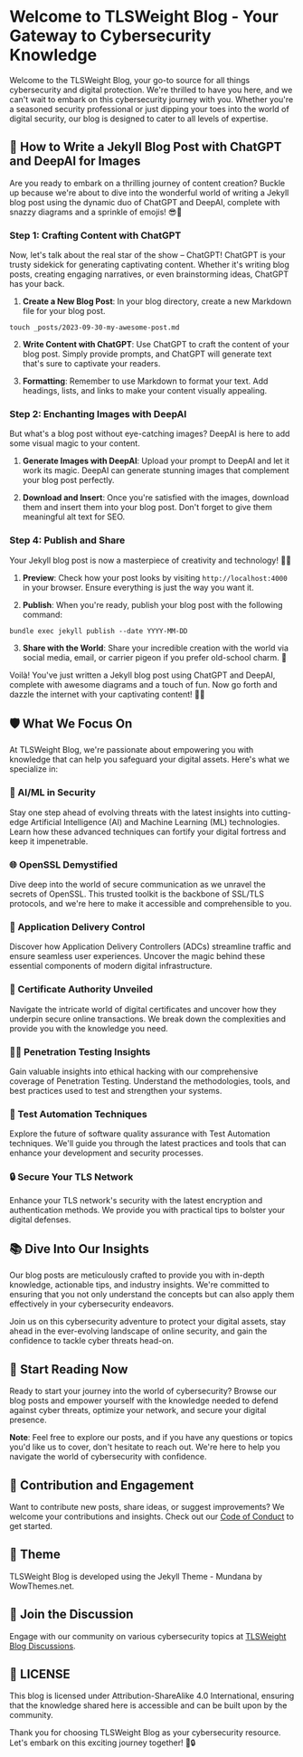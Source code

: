 # Welcome to TLSWeight Blog - Your Gateway to Cybersecurity Knowledge

Welcome to the TLSWeight Blog, your go-to source for all things cybersecurity and digital protection. We're thrilled to have you here, and we can't wait to embark on this cybersecurity journey with you. Whether you're a seasoned security professional or just dipping your toes into the world of digital security, our blog is designed to cater to all levels of expertise.

## 🚀 How to Write a Jekyll Blog Post with ChatGPT and DeepAI for Images

Are you ready to embark on a thrilling journey of content creation? Buckle up because we're about to dive into the wonderful world of writing a Jekyll blog post using the dynamic duo of ChatGPT and DeepAI, complete with snazzy diagrams and a sprinkle of emojis! 😎📝

### Step 1: Crafting Content with ChatGPT

Now, let's talk about the real star of the show – ChatGPT! ChatGPT is your trusty sidekick for generating captivating content. Whether it's writing blog posts, creating engaging narratives, or even brainstorming ideas, ChatGPT has your back. 

1. **Create a New Blog Post**: In your blog directory, create a new Markdown file for your blog post.

```shell
touch _posts/2023-09-30-my-awesome-post.md
```

2. **Write Content with ChatGPT**: Use ChatGPT to craft the content of your blog post. Simply provide prompts, and ChatGPT will generate text that's sure to captivate your readers.

3. **Formatting**: Remember to use Markdown to format your text. Add headings, lists, and links to make your content visually appealing.

### Step 2: Enchanting Images with DeepAI

But what's a blog post without eye-catching images? DeepAI is here to add some visual magic to your content.

1. **Generate Images with DeepAI**: Upload your prompt to DeepAI and let it work its magic. DeepAI can generate stunning images that complement your blog post perfectly.

2. **Download and Insert**: Once you're satisfied with the images, download them and insert them into your blog post. Don't forget to give them meaningful alt text for SEO.

### Step 4: Publish and Share

Your Jekyll blog post is now a masterpiece of creativity and technology! 🎨💡

1. **Preview**: Check how your post looks by visiting `http://localhost:4000` in your browser. Ensure everything is just the way you want it.

2. **Publish**: When you're ready, publish your blog post with the following command:

```shell
bundle exec jekyll publish --date YYYY-MM-DD
```

3. **Share with the World**: Share your incredible creation with the world via social media, email, or carrier pigeon if you prefer old-school charm. 📣

Voilà! You've just written a Jekyll blog post using ChatGPT and DeepAI, complete with awesome diagrams and a touch of fun. Now go forth and dazzle the internet with your captivating content! 🚀🌟

## 🛡️ What We Focus On

At TLSWeight Blog, we're passionate about empowering you with knowledge that can help you safeguard your digital assets. Here's what we specialize in:

### 🔐 AI/ML in Security
Stay one step ahead of evolving threats with the latest insights into cutting-edge Artificial Intelligence (AI) and Machine Learning (ML) technologies. Learn how these advanced techniques can fortify your digital fortress and keep it impenetrable.

### 🌐 OpenSSL Demystified
Dive deep into the world of secure communication as we unravel the secrets of OpenSSL. This trusted toolkit is the backbone of SSL/TLS protocols, and we're here to make it accessible and comprehensible to you.

### 🚀 Application Delivery Control
Discover how Application Delivery Controllers (ADCs) streamline traffic and ensure seamless user experiences. Uncover the magic behind these essential components of modern digital infrastructure.

### 📜 Certificate Authority Unveiled
Navigate the intricate world of digital certificates and uncover how they underpin secure online transactions. We break down the complexities and provide you with the knowledge you need.

### 🕵️‍♂️ Penetration Testing Insights
Gain valuable insights into ethical hacking with our comprehensive coverage of Penetration Testing. Understand the methodologies, tools, and best practices used to test and strengthen your systems.

### 🤖 Test Automation Techniques
Explore the future of software quality assurance with Test Automation techniques. We'll guide you through the latest practices and tools that can enhance your development and security processes.

### 🔒 Secure Your TLS Network
Enhance your TLS network's security with the latest encryption and authentication methods. We provide you with practical tips to bolster your digital defenses.

## 📚 Dive Into Our Insights

Our blog posts are meticulously crafted to provide you with in-depth knowledge, actionable tips, and industry insights. We're committed to ensuring that you not only understand the concepts but can also apply them effectively in your cybersecurity endeavors.

Join us on this cybersecurity adventure to protect your digital assets, stay ahead in the ever-evolving landscape of online security, and gain the confidence to tackle cyber threats head-on.

## 📖 Start Reading Now

Ready to start your journey into the world of cybersecurity? Browse our blog posts and empower yourself with the knowledge needed to defend against cyber threats, optimize your network, and secure your digital presence.

**Note**: Feel free to explore our posts, and if you have any questions or topics you'd like us to cover, don't hesitate to reach out. We're here to help you navigate the world of cybersecurity with confidence.

## 👥 Contribution and Engagement

Want to contribute new posts, share ideas, or suggest improvements? We welcome your contributions and insights. Check out our [Code of Conduct](./CODE_OF_CONDUCT.md) to get started.

## 🎨 Theme

TLSWeight Blog is developed using the Jekyll Theme - Mundana by WowThemes.net.

## 💬 Join the Discussion

Engage with our community on various cybersecurity topics at [TLSWeight Blog Discussions](https://github.com/tlsweight/blog/discussions).

## 📜 LICENSE

This blog is licensed under Attribution-ShareAlike 4.0 International, ensuring that the knowledge shared here is accessible and can be built upon by the community.

Thank you for choosing TLSWeight Blog as your cybersecurity resource. Let's embark on this exciting journey together! 🚀🔒